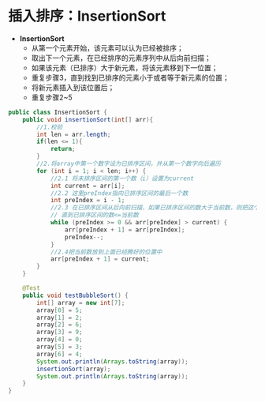 # 插入排序：InsertionSort

* **InsertionSort**
  * 从第一个元素开始，该元素可以认为已经被排序；
  * 取出下一个元素，在已经排序的元素序列中从后向前扫描；
  * 如果该元素（已排序）大于新元素，将该元素移到下一位置；
  * 重复步骤3，直到找到已排序的元素小于或者等于新元素的位置；
  * 将新元素插入到该位置后；
  * 重复步骤2~5

```java
public class InsertionSort {
    public void insertionSort(int[] arr){
        //1.校验
        int len = arr.length;
        if(len <= 1){
            return;
        }
        //2.将array中第一个数字设为已排序区间，并从第一个数字向后遍历
        for (int i = 1; i < len; i++) {
            //2.1 将未排序区间的第一个数（i）设置为current
            int current = arr[i];
            //2.2 这里preIndex指向已排序区间的最后一个数
            int preIndex = i - 1;
            //2.3 在已排序区间从后向前扫描，如果已排序区间的数大于当前数，则把这个大的数向后移动一位，
            // 直到已排序区间的数<=当前数
            while (preIndex >= 0 && arr[preIndex] > current) {
                arr[preIndex + 1] = arr[preIndex];
                preIndex--;
            }
            //2.4把当前数放到上面已经腾好的位置中
            arr[preIndex + 1] = current;
        }
    }

    @Test
    public void testBubbleSort() {
        int[] array = new int[7];
        array[0] = 5;
        array[1] = 2;
        array[2] = 6;
        array[3] = 9;
        array[4] = 0;
        array[5] = 3;
        array[6] = 4;
        System.out.println(Arrays.toString(array));
        insertionSort(array);
        System.out.println(Arrays.toString(array));
    }
}
```

